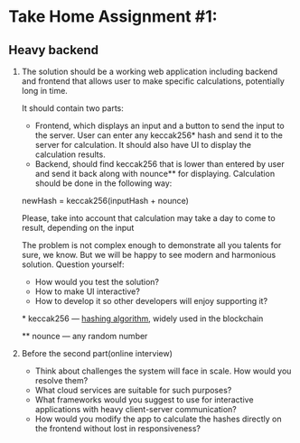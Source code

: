 # Take Home Assignment #1:

## Heavy backend

1. The solution should be a working web application including backend and frontend that allows user to make specific calculations, potentially long in time.

   It should contain two parts:

   - Frontend, which displays an input and a button to send the input to the server. User can enter any keccak256* hash and send it to the server for calculation. It should also have UI to display the calculation results.
   - Backend, should find keccak256 that is lower than entered by user and send it back along with nounce** for displaying. Calculation should be done in the following way:

   newHash = keccak256(inputHash + nounce)

   Please, take into account that calculation may take a day to come to result, depending on the input

   The problem is not complex enough to demonstrate all you talents for sure, we know. But we will be happy to see modern and harmonious solution. Question yourself:

   - How would you test the solution?
   - How to make UI interactive?
   - How to develop it so other developers will enjoy supporting it?

   \* keccak256 — [hashing algorithm](https://en.wikipedia.org/wiki/SHA-3), widely used in the blockchain

   ** nounce — any random number

1. Before the second part(online interview)
   - Think about challenges the system will face in scale. How would you resolve them?
   - What cloud services are suitable for such purposes?
   - What frameworks would you suggest to use for interactive applications with heavy client-server communication?
   - How would you modify the app to calculate the hashes directly on the frontend without lost in responsiveness?


